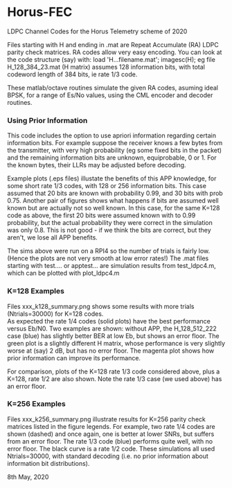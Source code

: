 # Horus-FEC
LDPC Channel Codes for the Horus Telemetry scheme of 2020

Files starting with H and ending in .mat are Repeat Accumulate (RA) LDPC parity
check matrices.  RA codes allow very easy encoding.  You can look at the code
structure (say) with: load 'H...filename.mat';   imagesc(H);
eg file H_128_384_23.mat (H matrix) assumes 128 information bits, with total codeword
length of 384 bits, ie rate 1/3 code.

These matlab/octave routines simulate the given RA codes, asuming ideal BPSK,
for a range of Es/No values, using the CML encoder and decoder routines. 

### Using Prior Information 
This code includes the option to use apriori information regarding certain
information bits.   For example suppose the  receiver knows a few bytes from
the transmitter, with very high probability (eg some fixed bits in the packet)
and the remaining information bits are unknown,  equiprobable, 0 or 1. For the
known bytes, their LLRs may be adjusted before decoding. 

Example plots (.eps files) illustate the benefits of this APP knowledge, for some short 
rate 1/3 codes, with 128 or 256 information bits.  This case assumed that 20 
bits are known with probability 0.99, and 30 bits with prob 0.75.   Another 
pair of figures shows what happens if bits are assumed well known but are actually 
not so well known. In this case, for the same K=128 code as above, the first 20 bits
were assumed known with to 0.99 probability, but the actual probability they were correct 
in the simulation was only 0.8.   This is not good - if we think the bits are correct, 
but they aren't, we lose all APP benefits.  

The sims above were run on a RPI4 so the number of  trials is fairly low.  (Hence the 
plots are not very smooth at low error rates!)  The .mat files starting with test.... or apptest... are 
simulation results from test_ldpc4.m, which can be plotted with plot_ldpc4.m
 
  
### K=128 Examples 
Files xxx_k128_summary.png shows some results with more trials (Ntrials=30000) for K=128 codes.  
As expected the rate 1/4 codes (solid plots) have the best performance versus Eb/N0. Two examples are shown: 
without APP, the H_128_512_222 case (blue)  has slightly better BER at low Eb, but shows an error floor. 
The green plot is a slightly different H matrix, whose performance is very slightly worse at (say) 2 dB, but 
has no error floor.  The magenta plot shows how prior information can improve its performance.  

For comparison, plots of the K=128 rate 1/3 code considered above, plus a K=128, rate 1/2 are also shown.  Note 
the rate 1/3 case (we used above) has an error floor.  

### K=256 Examples 
Files xxx_k256_summary.png illustrate results for K=256 parity check matrices listed in the figure legends.  For example, 
two rate 1/4 codes are shown (dashed) and once again, one is better at lower SNRs, but suffers from an error floor.  The rate 1/3 code (blue) performs quite well, with no error floor.  The black curve is a rate 1/2 code.  These simulations all used Ntrials=30000, with standard decoding  (i.e. no prior information about information bit distributions).  

8th May, 2020
